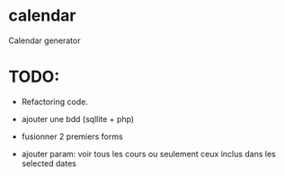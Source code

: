 # calendar
Calendar generator

# TODO:
- Refactoring code.
- ajouter une bdd (sqllite + php)

- fusionner 2 premiers forms
- ajouter param: voir tous les cours ou seulement ceux inclus dans les selected dates
